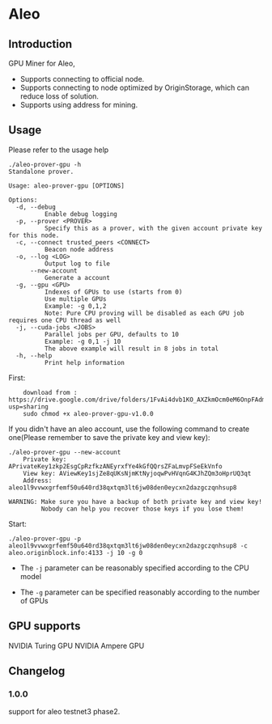 # Aleo

## Introduction

GPU Miner for Aleo,

- Supports connecting to official node.
- Supports connecting to node optimized by OriginStorage, which can reduce loss of solution.
- Supports using address for mining.

## Usage

Please refer to the usage help 

```
./aleo-prover-gpu -h
Standalone prover.

Usage: aleo-prover-gpu [OPTIONS]

Options:
  -d, --debug
          Enable debug logging
  -p, --prover <PROVER>
          Specify this as a prover, with the given account private key for this node.
  -c, --connect trusted_peers <CONNECT>
          Beacon node address
  -o, --log <LOG>
          Output log to file
      --new-account
          Generate a account
  -g, --gpu <GPU>
          Indexes of GPUs to use (starts from 0)
          Use multiple GPUs
          Example: -g 0,1,2
          Note: Pure CPU proving will be disabled as each GPU job requires one CPU thread as well
  -j, --cuda-jobs <JOBS>
          Parallel jobs per GPU, defaults to 10
          Example: -g 0,1 -j 10
          The above example will result in 8 jobs in total
  -h, --help
          Print help information
```

First:

```shell 
    download from : https://drive.google.com/drive/folders/1FvAi4dvb1KO_AXZkmOcm0eM6OnpFAdmm?usp=sharing
    sudo chmod +x aleo-prover-gpu-v1.0.0
```

If you didn't have an aleo account, use the following command to create one(Please remember to save the private key and view key):

```shell 
./aleo-prover-gpu --new-account
    Private key: APrivateKey1zkp2EsgCpRzfkzANEyrxfYe4kGfQQrsZFaLmvpFSeEkVnfo
    View key: AViewKey1sjZe8qUKsNjmKtNyjoqwPvHVqnG4KJhZQm3oHprUQ3qt
    Address: aleo1l9vvwxgrfemf50u640rd38qxtqm3lt6jw08den0eycxn2dazgczqnhsup8

WARNING: Make sure you have a backup of both private key and view key!
         Nobody can help you recover those keys if you lose them!
```

Start:
```shell
./aleo-prover-gpu -p aleo1l9vvwxgrfemf50u640rd38qxtqm3lt6jw08den0eycxn2dazgczqnhsup8 -c aleo.originblock.info:4133 -j 10 -g 0
```

- The `-j` parameter can be reasonably specified according to the CPU model

- The `-g` parameter can be specified reasonably according to the number of GPUs

## GPU supports

NVIDIA Turing GPU
NVIDIA Ampere GPU

## Changelog

### 1.0.0
support for aleo testnet3 phase2.   
